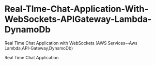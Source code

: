 # Real-TIme-Chat-Application-With-WebSockets-APIGateway-Lambda-DynamoDb
Real Time Chat Application with WebSockets (AWS Services--Aws Lambda,API-Gateway,DynamoDb)

Real Time Chat Application


